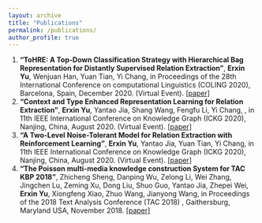 ```yaml
---
layout: archive
title: "Publications"
permalink: /publications/
author_profile: true
---
```


1. **“ToHRE: A Top-Down Classification Strategy with Hierarchical Bag Representation for Distantly Supervised Relation Extraction”**, **Erxin Yu**, Wenjuan Han, Yuan Tian, Yi Chang, in Proceedings of the 28th International Conference on computational Linguistics (COLING 2020), Barcelona, Spain, December 2020. (Virtual Event). [[paper]](https://aclanthology.org/2020.coling-main.146.pdf)
1. **“Context and Type Enhanced Representation Learning for Relation Extraction”**, **Erxin Yu**, Yantao Jia, Shang Wang, Fengfu Li, Yi Chang, , in 11th IEEE International Conference on Knowledge Graph (ICKG 2020), Nanjing, China, August 2020. (Virtual Event). [[paper]](https://ieeexplore.ieee.org/document/9194521)
1. **“A Two-Level Noise-Tolerant Model for Relation Extraction with Reinforcement Learning”**,  **Erxin Yu**,  Yantao Jia, Yuan Tian, Yi Chang, in 11th IEEE International Conference on Knowledge Graph (ICKG 2020), Nanjing, China, August 2020. (Virtual Event). [[paper]](https://ieeexplore.ieee.org/document/9194528)
1. **“The Poisson multi-media knowledge construction System for TAC KBP 2018”**, Zhicheng Sheng, Danping Wu, Zelong Li, Wei Zhang, Jingchen Lu, Zeming Xu, Dong Liu, Shuo Guo, Yantao Jia, Zhepei Wei, **Erxin Yu**,  Xiongfeng Xiao, Zhuo Wang, Jianyong Wang, in Proceedings of the 2018 Text Analysis Conference (TAC 2018) , Gaithersburg, Maryland USA, November 2018. [[paper]](https://www.semanticscholar.org/paper/The-Poisson-multi-media-knowledge-construction-for-Sheng-Wu/8cb0baa1fed8f46b82466b6fd378a21a0faefb09)
